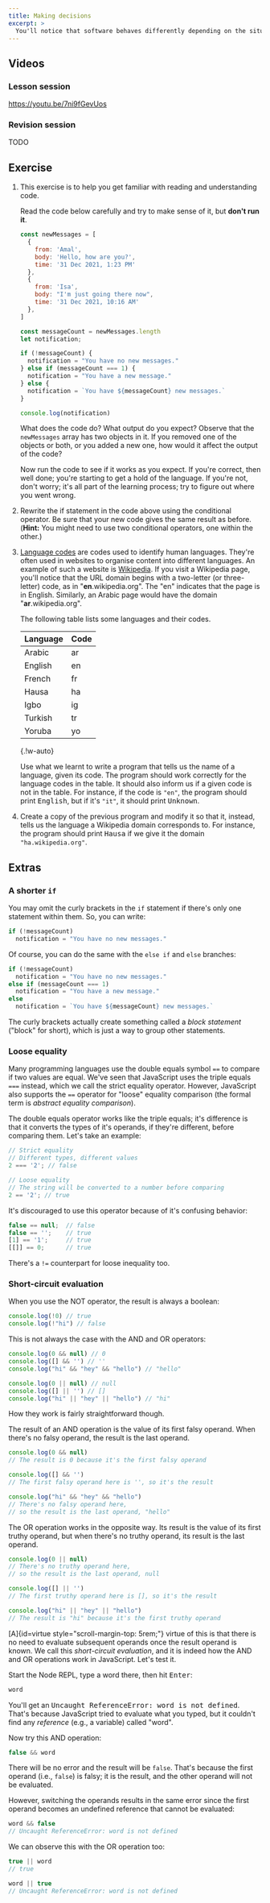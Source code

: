 ```yaml
---
title: Making decisions
excerpt: >
  You'll notice that software behaves differently depending on the situation. A premium user of an app, for example, may have access to features that a regular user does not. In this episode, we'll discover how to decide the behaviour of our code in specific conditions.
---
```


## Videos

### Lesson session

https://youtu.be/7ni9fGevUos

### Revision session

TODO

## Exercise

1. This exercise is to help you get familiar with reading and understanding code.

    Read the code below carefully and try to make sense of it, but **don't run it**.

    ```js
    const newMessages = [
      {
        from: 'Amal',
        body: 'Hello, how are you?',
        time: '31 Dec 2021, 1:23 PM'
      },
      {
        from: 'Isa',
        body: "I'm just going there now",
        time: '31 Dec 2021, 10:16 AM'
      },
    ]

    const messageCount = newMessages.length
    let notification;

    if (!messageCount) {
      notification = "You have no new messages."
    } else if (messageCount === 1) {
      notification = "You have a new message."
    } else {
      notification = `You have ${messageCount} new messages.`
    }

    console.log(notification)
    ```

    What does the code do? What output do you expect? Observe that the `newMessages` array has two objects in it. If you removed one of the objects or both, or you added a new one, how would it affect the output of the code?

    Now run the code to see if it works as you expect. If you're correct, then well done; you're starting to get a hold of the language. If you're not, don't worry; it's all part of the learning process; try to figure out where you went wrong.

1. Rewrite the if statement in the code above using the conditional operator. Be sure that your new code gives the same result as before. (**Hint:** You might need to use two conditional operators, one within the other.)

1. [Language codes](https://en.wikipedia.org/wiki/Language_code) are codes used to identify human languages. They're often used in websites to organise content into different languages. An example of such a website is [Wikipedia](https://www.wikipedia.org). If you visit a Wikipedia page, you'll notice that the URL domain begins with a two-letter (or three-letter) code, as in "<b>en</b>.wikipedia.org". The "en" indicates that the page is in English. Similarly, an Arabic page would have the domain "<b>ar</b>.wikipedia.org".

    The following table lists some languages and their codes.

    Language | Code
    -- | --
    Arabic | ar
    English | en
    French | fr
    Hausa | ha
    Igbo | ig
    Turkish | tr
    Yoruba | yo
    {.!w-auto}

    Use what we learnt to write a program that tells us the name of a language, given its code. The program should work correctly for the language codes in the table. It should also inform us if a given code is not in the table. For instance, if the code is `"en"`, the program should print <samp>English</samp>, but if it's `"it"`, it should print <samp>Unknown</samp>.

1. Create a copy of the previous program and modify it so that it, instead, tells us the language a Wikipedia domain corresponds to.
    For instance, the program should print <samp>Hausa</samp> if we give it the domain `"ha.wikipedia.org"`.

## Extras

### A shorter `if`

You may omit the curly brackets in the `if` statement if there's only one statement within them. So, you can write:

```js
if (!messageCount)
  notification = "You have no new messages."
```

Of course, you can do the same with the `else if` and `else` branches:

```js
if (!messageCount)
  notification = "You have no new messages."
else if (messageCount === 1)
  notification = "You have a new message."
else
  notification = `You have ${messageCount} new messages.`
```

The curly brackets actually create something called a <i>block statement</i> ("block" for short), which is just a way to group other statements.

### Loose equality

Many programming languages use the double equals symbol `==` to compare if two values are equal. We've seen that JavaScript uses the triple equals `===` instead, which we call the strict equality operator. However, JavaScript also supports the `==` operator for "loose" equality comparison (the formal term is <i>abstract equality comparison</i>).

The double equals operator works like the triple equals; it's difference is that it converts the types of it's operands, if they're different, before comparing them. Let's take an example:

```js
// Strict equality
// Different types, different values
2 === '2'; // false

// Loose equality
// The string will be converted to a number before comparing
2 == '2'; // true
```

It's discouraged to use this operator because of it's confusing behavior:

```js
false == null;  // false
false == '';    // true
[1] == '1';     // true
[[]] == 0;      // true
```

There's a `!=` counterpart for loose inequality too.

### Short-circuit evaluation

When you use the NOT operator, the result is always a boolean:

```js
console.log(!0) // true
console.log(!"hi") // false
```

This is not always the case with the AND and OR operators:

```js
console.log(0 && null) // 0
console.log([] && '') // ''
console.log("hi" && "hey" && "hello") // "hello"

console.log(0 || null) // null
console.log([] || '') // []
console.log("hi" || "hey" || "hello") // "hi"
```

How they work is fairly straightforward though.

The result of an AND operation is the value of its first falsy operand. When there's no falsy operand, the result is the last operand.

```js
console.log(0 && null)
// The result is 0 because it's the first falsy operand

console.log([] && '')
// The first falsy operand here is '', so it's the result

console.log("hi" && "hey" && "hello")
// There's no falsy operand here,
// so the result is the last operand, "hello"
```

The OR operation works in the opposite way. Its result is the value of its first truthy operand, but when there's no truthy operand, its result is the last operand.

```js
console.log(0 || null)
// There's no truthy operand here,
// so the result is the last operand, null

console.log([] || '')
// The first truthy operand here is [], so it's the result

console.log("hi" || "hey" || "hello")
// The result is "hi" because it's the first truthy operand
```

[A]{id=virtue style="scroll-margin-top: 5rem;"} virtue of this is that there is no need to evaluate subsequent operands once the result operand is known. We call this <i>short-circuit evaluation</i>, and it is indeed how the AND and OR operations work in JavaScript. Let's test it.

Start the Node REPL, type a word there, then hit <kbd>Enter</kbd>:

```js
word
```

You'll get an <samp>Uncaught ReferenceError: word is not defined</samp>. That's because JavaScript tried to evaluate what you typed, but it couldn't find any <i>reference</i> (e.g., a variable) called "word".

Now try this AND operation:

```js
false && word
```

There will be no error and the result will be `false`. That's because the first operand (i.e., `false`) is falsy; it is the result, and the other operand will not be evaluated.

However, switching the operands results in the same error since the first operand becomes an undefined reference that cannot be evaluated:

```js
word && false
// Uncaught ReferenceError: word is not defined
```

We can observe this with the OR operation too:

```js
true || word
// true

word || true
// Uncaught ReferenceError: word is not defined
```
